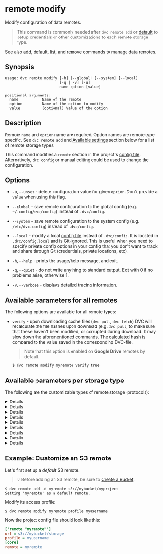 # remote modify

Modify configuration of data remotes.

> This command is commonly needed after `dvc remote add` or
> [default](/doc/command-reference/remote/default) to setup credentials or other
> customizations to each remote storage type.

See also [add](/doc/command-reference/remote/add),
[default](/doc/command-reference/remote/default),
[list](/doc/command-reference/remote/list), and
[remove](/doc/command-reference/remote/remove) commands to manage data remotes.

## Synopsis

```usage
usage: dvc remote modify [-h] [--global] [--system] [--local]
                         [-q | -v] [-u]
                         name option [value]

positional arguments:
  name           Name of the remote
  option         Name of the option to modify
  value          (optional) Value of the option
```

## Description

Remote `name` and `option` name are required. Option names are remote type
specific. See `dvc remote add` and
[Available settings](#available-settings-per-storage-type) section below for a
list of remote storage types.

This command modifies a `remote` section in the project's
[config file](/doc/command-reference/config). Alternatively, `dvc config` or
manual editing could be used to change the configuration.

## Options

- `-u`, `--unset` - delete configuration value for given `option`. Don't provide
  a `value` when using this flag.

- `--global` - save remote configuration to the global config (e.g.
  `~/.config/dvc/config`) instead of `.dvc/config`.

- `--system` - save remote configuration to the system config (e.g.
  `/etc/dvc.config`) instead of `.dvc/config`.

- `--local` - modify a local [config file](/doc/command-reference/config)
  instead of `.dvc/config`. It is located in `.dvc/config.local` and is
  Git-ignored. This is useful when you need to specify private config options in
  your config that you don't want to track and share through Git (credentials,
  private locations, etc).

- `-h`, `--help` - prints the usage/help message, and exit.

- `-q`, `--quiet` - do not write anything to standard output. Exit with 0 if no
  problems arise, otherwise 1.

- `-v`, `--verbose` - displays detailed tracing information.

## Available parameters for all remotes

The following options are available for all remote types:

- `verify` - upon downloading <abbr>cache</abbr> files (`dvc pull`, `dvc fetch`)
  DVC will recalculate the file hashes upon download (e.g. `dvc pull`) to make
  sure that these haven't been modified, or corrupted during download. It may
  slow down the aforementioned commands. The calculated hash is compared to the
  value saved in the corresponding [DVC-file](/doc/user-guide/dvc-file-format).

  > Note that this option is enabled on **Google Drive** remotes by default.

  ```dvc
  $ dvc remote modify myremote verify true
  ```

## Available parameters per storage type

The following are the customizable types of remote storage (protocols):

<details>

### Click for Amazon S3

By default DVC expects your AWS CLI is already
[configured](https://docs.aws.amazon.com/cli/latest/userguide/cli-chap-configure.html).
DVC will be using default AWS credentials file to access S3. To override some of
these settings, you could use the following options:

- `region` - change S3 remote region:

  ```dvc
  $ dvc remote modify myremote region us-east-2
  ```

- `profile` - credentials profile name to use to access S3:

  ```dvc
  $ dvc remote modify myremote profile myprofile
  ```

- `credentialpath` - credentials path to use to access S3:

  ```dvc
  $ dvc remote modify myremote credentialpath /path/to/my/creds
  ```

- `endpointurl` - endpoint URL to use to access S3:

  ```dvc
  $ dvc remote modify myremote endpointurl https://myendpoint.com
  ```

- `url` - remote location URL

  ```dvc
  $ dvc remote modify myremote url s3://bucket/remote
  ```

- `use_ssl` - whether or not to use SSL. By default, SSL is used

  ```dvc
  $ dvc remote modify myremote use_ssl false
  ```

- `listobjects` - whether or not to use `list_objects`. By default,
  `list_objects_v2` is used. Useful for ceph and other s3 emulators.

  ```dvc
  $ dvc remote modify myremote listobjects true
  ```

- `sse` - server-side encryption algorithm to use (e.g., AES256, aws:kms). By
  default, no encryption is used.

  ```dvc
  $ dvc remote modify myremote sse AES256
  ```

- `acl` - set object level access control list (ACL) such as `private`,
  `public-read`, etc. By default, no ACL is specified.

  ```dvc
  $ dvc remote modify myremote acl bucket-owner-full-control
  ```

- `grant_read`\* - grants `READ` permissions at object level access control list
  for specific grantees\*\*. Grantee can read object and its metadata.

  ```dvc
  $ dvc remote modify myremote grant_read id=aws-canonical-user-id,id=another-aws-canonical-user-id
  ```

- `grant_read_acp`\* - grants `READ_ACP` permissions at object level access
  control list for specific grantees\*\*. Grantee can read the object's ACP.

  ```dvc
  $ dvc remote modify myremote grant_read_acp id=aws-canonical-user-id,id=another-aws-canonical-user-id
  ```

- `grant_write_acp`\* - grants `WRITE_ACP` permissions at object level access
  control list for specific grantees\*\*. Grantee can modify the object's ACP.

  ```dvc
  $ dvc remote modify myremote grant_write_acp id=aws-canonical-user-id,id=another-aws-canonical-user-id
  ```

- `grant_full_control`\* - grants `FULL_CONTROL` permissions at object level
  access control list for specific grantees\*\*. Equivalent of grant_read +
  grant_read_acp + grant_write_acp

  ```dvc
  $ dvc remote modify myremote grant_full_control id=aws-canonical-user-id,id=another-aws-canonical-user-id
  ```

  > \* - `grant_read`, `grant_read_acp`, `grant_write_acp` and
  > `grant_full_control` options are mutually exclusive with `acl` option.
  >
  > \*\* - default ACL grantees are overwritten. Grantees are AWS accounts
  > identifiable by `id` (AWS Canonical User ID), `emailAddress` or `uri`
  > (predefined group).

  > **Sources**
  >
  > - [ACL Overview - Permissions](https://docs.aws.amazon.com/AmazonS3/latest/dev/acl-overview.html#permissions)
  > - [Put Object ACL](https://docs.aws.amazon.com/AmazonS3/latest/API/API_PutObjectAcl.html)

</details>

<details>

### Click for S3 API compatible storage

To communicate with a remote object storage that supports an S3 compatible API
(e.g. [Minio](https://min.io/),
[DigitalOcean Spaces](https://www.digitalocean.com/products/spaces/),
[IBM Cloud Object Storage](https://www.ibm.com/cloud/object-storage) etc.) you
must explicitly set the `endpointurl` in the configuration:

For example:

```dvc
$ dvc remote add myremote s3://path/to/dir
$ dvc remote modify myremote endpointurl https://object-storage.example.com
```

S3 remotes can also be configured entirely via environment variables:

```dvc
$ export AWS_ACCESS_KEY_ID="<my-access-key>"
$ export AWS_SECRET_ACCESS_KEY="<my-secret-key>"
$ dvc remote add myremote "s3://bucket/myremote"
```

For more information about the variables DVC supports, please visit
[boto3 documentation](https://boto3.amazonaws.com/v1/documentation/api/latest/guide/configuration.html#environment-variable-configuration)

</details>

<details>

### Click for Microsoft Azure Blob Storage

- `url` - remote location URL.

  ```dvc
  $ dvc remote modify myremote url "azure://ContainerName=remote;"
  ```

- `connection_string` - connection string.

  ```dvc
  $ dvc remote modify myremote connection_string "my-connection-string" --local
  ```

For more information on configuring Azure Storage connection strings, visit
[here](https://docs.microsoft.com/en-us/azure/storage/common/storage-configure-connection-string).

> The connection string contains access to data and is inserted into the
> `.dvc/config file.` Therefore, it is safer to add the connection string with
> the `--local` option, enforcing it to be written to a Git-ignored config file.

</details>

<details>

### Click for Google Drive

Please check out
[Setup a Google Drive DVC Remote](/doc/user-guide/setup-google-drive-remote) for
a full guide on configuring Google Drives for use as DVC remote storage,
including obtaining the necessary credentials, and how to form `gdrive://` URLs.

- `url` - remote location URL.

  ```dvc
  $ dvc remote modify myremote url gdrive://root/path/to/folder
  ```

- `gdrive_client_id` - Google Project's OAuth 2.0 **client ID**.

  ```dvc
  $ dvc remote modify myremote gdrive_client_id <client ID>
  ```

- `gdrive_client_secret` - Google Project's OAuth 2.0 **client secret**.

  ```dvc
  $ dvc remote modify myremote gdrive_client_secret <client secret>
  ```

> Please note our [Privacy Policy (Google APIs)](/doc/user-guide/privacy).

</details>

<details>

### Click for Google Cloud Storage

- `projectname` - project name to use.

  ```dvc
  $ dvc remote modify myremote projectname myproject
  ```

- `url` - remote location URL.

  ```dvc
  $ dvc remote modify myremote url gs://bucket/remote
  ```

- `credentailpath` -
  [service account credentials](https://cloud.google.com/docs/authentication/production#obtaining_and_providing_service_account_credentials_manually).

  ```dvc
  $ dvc remote modify myremote credentialpath /path/to/my/creds/[FILE_NAME].json
  ```

</details>

<details>

### Click for Aliyun OSS

- `oss_key_id` - OSS key id to use to access a remote.

  ```dvc
  $ dvc remote modify myremote --local oss_key_id my-key-id
  ```

- `oss_key_secret` - OSS secret key for authorizing access into a remote.

  ```dvc
  $ dvc remote modify myremote --local oss_key_secret my-key-secret
  ```

- `oss_endpoint endpoint` - OSS endpoint values for accessing remote container.

  ```dvc
  $ dvc remote modify myremote oss_endpoint endpoint
  ```

</details>

<details>

### Click for SSH

- `url` - remote location URL.

  ```dvc
  $ dvc remote modify myremote url ssh://user@example.com:1234/path/to/remote
  ```

- `user` - username to use to access a remote. The order in which dvc searches
  for username:

  1. `user` specified in one of the dvc configs;
  2. `user` specified in the url(e.g. `ssh://user@example.com/path`);
  3. `user` specified in `~/.ssh/config` for remote host;
  4. current user;

  ```dvc
  $ dvc remote modify myremote user myuser
  ```

- `port` - port to use to access a remote. The order in which dvc searches for
  port:

  1. `port` specified in one of the dvc configs;
  2. `port` specified in the url(e.g. `ssh://example.com:1234/path`);
  3. `port` specified in `~/.ssh/config` for remote host;
  4. default ssh port 22;

  ```dvc
  $ dvc remote modify myremote port 2222
  ```

- `keyfile` - path to private key to use to access a remote.

  ```dvc
  $ dvc remote modify myremote keyfile /path/to/keyfile
  ```

- `password` - a private key passphrase or a password to use to use when
  accessing a remote.

  ```dvc
  $ dvc remote modify myremote password mypassword
  ```

- `ask_password` - ask for a private key passphrase or a password to use when
  accessing a remote.

  ```dvc
  $ dvc remote modify myremote ask_password true
  ```

- `gss_auth` - use Generic Security Services authentication if available on host
  (for example,
  [with kerberos](https://en.wikipedia.org/wiki/Generic_Security_Services_Application_Program_Interface#Relationship_to_Kerberos)).
  Using this option requires `paramiko[gssapi]`, which is currently only
  supported by our pip package, and could be installed with
  `pip install 'dvc[ssh_gssapi]'`. Other packages (Conda, Windows, and MacOS
  PKG) do not support it.

  ```dvc
  $ dvc remote modify myremote gss_auth true
  ```

</details>

<details>

### Click for HDFS

- `user` - username to use to access a remote.

  ```dvc
  $ dvc remote modify myremote user myuser
  ```

</details>

<details>

### Click for HTTP

- `basic_auth` - whether or not to use HTTP basic access authentication when
  accessing a remote.

  ```dvc
  $ dvc remote modify myremote basic_auth true
  ```

- `digest_auth` - whether or not to use HTTP digest access authentication when
  accessing a remote.

  ```dvc
  $ dvc remote modify myremote digest_auth true
  ```

  Note that `digest_auth` takes precedence over `basic_auth` if both options
  are enabled.

- `user` - username to use to access a remote. The order in which dvc searches
  for username:

  1. `user` specified in one of the dvc configs;
  2. `user` specified in the url(e.g. `http://user@example.com/path`);

  ```dvc
  $ dvc remote modify myremote user myuser
  ```

- `password` - a password to use to use when accessing a remote.

  ```dvc
  $ dvc remote modify myremote password mypassword
  ```

- `ask_password` - ask for a password to use when accessing a remote.

  ```dvc
  $ dvc remote modify myremote ask_password true
  ```

</details>

## Example: Customize an S3 remote

Let's first set up a _default_ S3 remote.

> 💡 Before adding an S3 remote, be sure to
> [Create a Bucket](https://docs.aws.amazon.com/AmazonS3/latest/gsg/CreatingABucket.html).

```dvc
$ dvc remote add -d myremote s3://mybucket/myproject
Setting 'myremote' as a default remote.
```

Modify its access profile:

```dvc
$ dvc remote modify myremote profile myusername
```

Now the project config file should look like this:

```ini
['remote "myremote"']
url = s3://mybucket/storage
profile = myusername
[core]
remote = myremote
```
